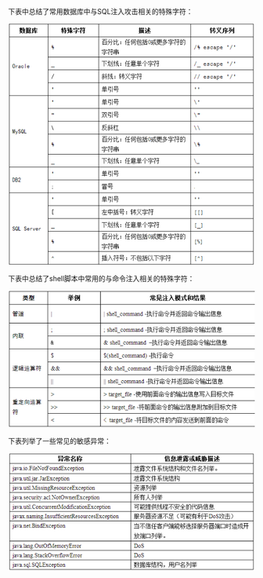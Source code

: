 下表中总结了常用数据库中与SQL注入攻击相关的特殊字符：

![list](../_attach/Java/sql.png)

下表中总结了shell脚本中常用的与命令注入相关的特殊字符：

![list](../_attach/Java/shell.png)

下表列举了一些常见的敏感异常：

![list](../_attach/Java/sensitive_ex.png)

